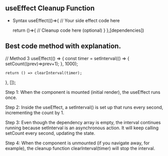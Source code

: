 ## useEffect Cleanup Function
- Syntax
useEffect(()=>{
    // Your side effect code here

    return ()=>{
    // Cleanup code here (optional)
    }
},[dependencies])


## Best code method with explanation.
 // Method 3
 useEffect(() => {
    const timer = setInterval(() => {
      setCount((prev)=>prev+1);
    }, 1000);

    return () => clearInterval(timer);
  }, []);


Step 1: When the component is mounted (initial render), the useEffect runs once.

Step 2: Inside the useEffect, a setInterval() is set up that runs every second, incrementing the count by 1.

Step 3: Even though the dependency array is empty, the interval continues running because setInterval is an asynchronous action. It will keep calling setCount every second, updating the state.

Step 4: When the component is unmounted (if you navigate away, for example), the cleanup function clearInterval(timer) will stop the interval.